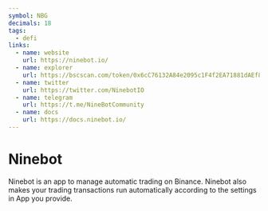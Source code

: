 ```yaml
---
symbol: NBG
decimals: 18
tags:
  - defi
links:
  - name: website
    url: https://ninebot.io/
  - name: explorer
    url: https://bscscan.com/token/0x6cC76132A84e2095c1F4f2EA71881dAEf8a75D5e
  - name: twitter
    url: https://twitter.com/NinebotIO
  - name: telegram
    url: https://t.me/NineBotCommunity
  - name: docs
    url: https://docs.ninebot.io/
---
```


# Ninebot

Ninebot is an app to manage automatic trading on Binance. Ninebot also makes your trading transactions run automatically according to the settings in App you provide.
